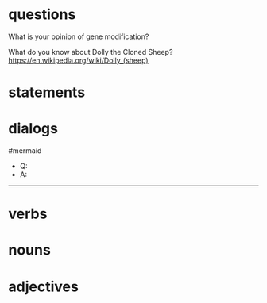 
# questions
What is your opinion of gene modification?

What do you know about Dolly the Cloned Sheep?
https://en.wikipedia.org/wiki/Dolly_(sheep)

# statements

# dialogs
#mermaid 

- Q:
- A:

---


# verbs

# nouns

# adjectives
